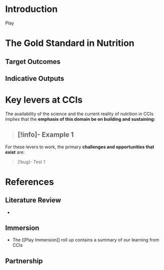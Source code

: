 
# Introduction

Play 

# The Gold Standard in Nutrition

## Target Outcomes


## Indicative Outputs


# Key levers at CCIs 

The availability of the science and the current reality of nutrition in CCIs implies that the **emphasis of this domain be on building and sustaining:** 

> [!info]-  Example 1
> -

For these levers to work, the primary **challenges and opportunities that exist** are: 

> [!bug]- Test 1
> 


# References

## Literature Review

-   

## Immersion

- The [[Play Immersion]] roll up contains a summary of our learning from CCIs

## Partnership 

